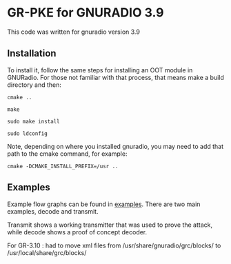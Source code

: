 # GR-PKE for GNURADIO 3.9

This code was written for gnuradio version 3.9

## Installation

To install it, follow the same steps for installing an OOT module in GNURadio.  For those not familiar with that process, that means make a build directory and then:

`cmake ..`

`make`

`sudo make install`

`sudo ldconfig`

Note, depending on where you installed gnuradio, you may need to add that path to the cmake command, for example:

`cmake -DCMAKE_INSTALL_PREFIX=/usr ..`

## Examples

Example flow graphs can be found in [examples](./gr-pke/examples/).  There are two main examples, decode and transmit.  

Transmit shows a working transmitter that was used to prove the attack, while decode shows a proof of concept decoder.  

For GR-3.10 : had to move xml files from /usr/share/gnuradio/grc/blocks/ to /usr/local/share/grc/blocks/
